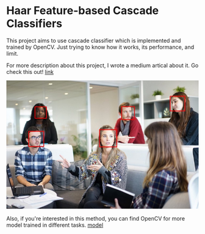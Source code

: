# Haar Feature-based Cascade Classifiers
This project aims to use cascade classifier which is implemented and trained by OpenCV.
Just trying to know how it works, its performance, and limit.

For more description about this project, I wrote a medium artical about it. Go check this out! [link](https://medium.com/lifes-a-struggle/haar-feature-based-cascade-classifiers-5ef4c33af02b)

![result](https://github.com/JeremyPai/haar_feature_based_cascade_classifiers/blob/master/image/result.jpg)

Also, if you're interested in this method, you can find OpenCV for more model trained in different tasks. [model](https://medium.com/lifes-a-struggle/haar-feature-based-cascade-classifiers-5ef4c33af02b)
